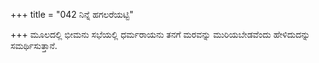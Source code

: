 +++
title = "042 ನಿನ್ನೆ ಹಗಲರೆಯಟ್ಟಿ"

+++
ಮೂಲದಲ್ಲಿ ಭೀಮನು ಸಭೆಯಲ್ಲಿ ಧರ್ಮರಾಯನು ತನಗೆ ಮರವನ್ನು ಮುರಿಯಬೇಡವೆಂದು ಹೇಳಿದುದನ್ನು ಸಮರ್ಥಿಸುತ್ತಾನೆ.
